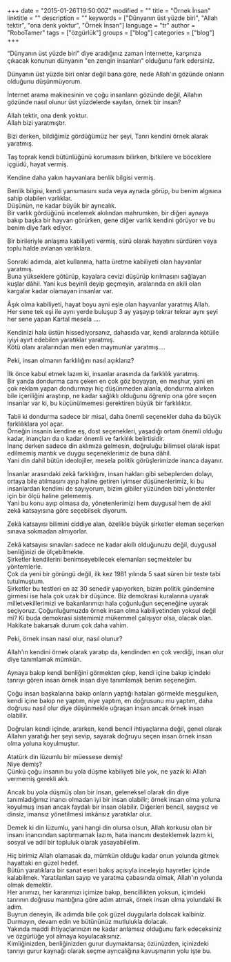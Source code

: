 +++
date = "2015-01-26T19:50:00Z"
modified = ""
title = "Örnek İnsan"
linktitle = ""
description = ""
keywords = ["Dünyanın üst yüzde biri", "Allah tektir", "ona denk yoktur", "Örnek İnsan"]
language = "tr"
author = "RoboTamer"
tags = ["özgürlük"]
groups = ["blog"]
categories = ["blog"]
+++


“Dünyanın üst yüzde biri” diye aradığınız zaman İnternette, karşınıza çıkacak konunun dünyanın "en zengin insanları" olduğunu fark edersiniz.  
 
Dünyanın üst yüzde biri onlar değil bana göre, nede Allah'ın gözünde onların olduğunu düşünmüyorum.  
 
İnternet arama makinesinin ve çoğu insanların gözünde değil, Allahın gözünde nasıl olunur üst yüzdelerde sayılan, örnek bir insan?  

Allah tektir, ona denk yoktur.  
Allah bizi yaratmıştır.  
 
Bizi derken, bildiğimiz gördüğümüz her şeyi, Tanrı kendini örnek alarak yaratmış.  
 
Taş toprak kendi bütünlüğünü korumasını bilirken, bitkilere ve böceklere içgüdü, hayat vermiş.  

Kendine daha yakın hayvanlara benlik bilgisi vermiş.  

Benlik bilgisi, kendi yansımasını suda veya aynada görüp, bu benim algısına sahip olabilen varlıklar.  
Düşünün, ne kadar büyük bir ayrıcalık.  
Bir varlık gördüğünü incelemek akılından mahrumken, bir diğeri aynaya bakıp başka bir hayvan görürken, gene diğer varlık kendini görüyor ve bu benim diye fark ediyor.  

Bir birileriyle anlaşma kabiliyeti vermiş, sürü olarak hayatını sürdüren veya toplu halde avlanan varlıklara.  

Sonraki adımda, alet kullanma, hatta üretme kabiliyeti olan hayvanlar yaratmış.  
Buna yükseklere götürüp, kayalara cevizi düşürüp kırılmasını sağlayan kuşlar dâhil. Yani kus beyinli deyip geçmeyin, aralarında en akili olan kargalar kadar olamayan insanlar var.  

Âşık olma kabiliyeti, hayat boyu ayni eşle olan hayvanlar yaratmış Allah.  
Her sene tek eşi ile aynı yerde buluşup 3 ay yaşayıp tekrar tekrar aynı şeyi her sene yapan Kartal mesela ....  

Kendinizi hala üstün hissediyorsanız, dahasıda var, kendi aralarında kötüile iyiyi ayırt edebilen yaratıklar yaratmış.  
Kötü olanı aralarından men eden maymunlar yaratmış....  

Peki, insan olmanın farklılığını nasıl açıklarız? 

İlk önce kabul etmek lazım ki, insanlar arasında da farklılık yaratmış.  
Bir yanda dondurma canı çeken en çok göz boyayan, en meşhur, yani en çok reklam yapan dondurmayı hiç düşünmeden alanla, dondurma alırken bile içeriliğini araştırıp, ne kadar sağlıklı olduğunu öğrenip ona göre seçen insanlar var ki, bu küçünülmemesi gerektiren büyük bir farklılıktır.  

Tabii ki dondurma sadece bir misal, daha önemli seçenekler daha da büyük farklılıklara yol açar.  
Örneğin insanin kendine eş, dost seçenekleri, yaşadığı ortam önemli olduğu kadar, inançları da o kadar önemli ve farklılık belirtisidir.  
İnanç derken sadece din aklımıza gelmesin, doğruluğu bilimsel olarak ispat edilmemiş mantık ve duygu seçeneklerimiz de buna dâhil.  
Yani din dahil bütün ideolojiler, mesela politik görüşlerimizde inanca dayanır.  

İnsanlar arasındaki zekâ farklılığını, insan hakları gibi sebeplerden dolayı, ortaya bile atılmasını ayıp haline getiren iyimser düşünenlerimiz, ki bu insanlardan kendimi de sayıyorum, bizim gibiler yüzünden bizi yönetenler için bir ölçü haline gelememiş.  
Yani bu konu ayıp olmasa da, yönetenlerimizi hem duygusal hem de akil zekâ katsayısına göre seçebilsek diyorum.  

Zekâ katsayısı bilimini ciddiye alan, özelikle büyük şirketler eleman seçerken sınava sokmadan almıyorlar.  
 
Zekâ katsayısı sınavları sadece ne kadar akıllı olduğunuzu değil, duygusal benliğinizi de ölçebilmekte.  
Şirketler kendilerini benimseyebilecek elemanları seçmekteler bu yöntemlerle.  
Çok da yeni bir görüngü değil, ilk kez 1981 yılında 5 saat süren bir teste tabi tutulmuştum.  
Şirketler bu testleri en az 30 senedir yapıyorken, bizim politik gündemine girmesi ise hala çok uzak bir düşünce. Biz demokrasi kuralarına uyarak milletvekillerimizi ve bakanlarımızı hala çoğunluğun seçeneğine uyarak seçiyoruz. Çoğunluğumuzda örnek insan olma kabiliyetinden yoksul değil mi? Ki buda demokrasi sistemimiz mükemmel çalışıyor olsa, olacak olan. Hakikate bakarsak durum çok daha vahim.  

Peki, örnek insan nasıl olur, nasıl olunur?  

Allah'ın kendini örnek olarak yaratıp da, kendinden en çok verdiği, insan olur diye tanımlamak mümkün.  

Aynaya bakıp kendi benliğini görmekten çıkıp, kendi içine bakıp içindeki tanrıyı gören insan örnek insan diye tanımlamak benim seçeneğim.  

Çoğu insan başkalarına bakıp onların yaptığı hataları görmekle meşgulken, kendi içine bakıp ne yaptım, niye yaptım, en doğrusunu mu yaptım, daha doğrusu nasıl olur diye düşünmekle uğraşan insan ancak örnek insan olabilir.  

Doğruları kendi içinde, ararken, kendi bencil ihtiyaçlarına değil, genel olarak Allahın yaratığı her şeyi sevip, sayarak doğruyu seçen insan örnek insan olma yoluna koyulmuştur.  

Atatürk din lüzumlu bir müessese demiş!  
Niye demiş?  
Çünkü çoğu insanın bu yola düşme kabiliyeti bile yok, ne yazık ki Allah vermemiş gerekli aklı.  

Ancak bu yola düşmüş olan bir insan, geleneksel olarak din diye tanımladığımız inancı olmadan iyi bir insan olabilir; örnek insan olma yoluna koyulmuş insan ancak faydalı bir insan olabilir. Diğerleri bencil, saygısız ve dinsiz, imansız yönetilmesi imkânsız yaratıklar olur.  

Demek ki din lüzumlu, yani hangi din olursa olsun, Allah korkusu olan bir insanı inancından saptırmamak lazım, hata inancını desteklemek lazım ki, sosyal ve adil bir topluluk olarak yasayabilelim.  

Hiç birimiz Allah olamasak da, mümkün olduğu kadar onun yolunda gitmek hayattaki en güzel hedef.  
Bütün yaratıklara bir sanat eseri bakış açısıyla inceleyip hayretler içinde kalabilmek. Yaratılanları sayıp ve yaratma çabasında olmak, Allah'ın yolunda olmak demektir.  
Her anımızı, her kararımızı içimize bakıp, bencillikten yoksun, içimdeki tanrının doğrusu mantığına göre adım atmak, örnek insan olma yolundaki ilk adim.  
Buyrun deneyin, ilk adımda bile çok güzel duygularla dolacak kalbiniz.  
Durmayın, devam edin ve bütününüz mutlulukla dolacak.  
Yakında maddi ihtiyaçlarınızın ne kadar anlamsız olduğunu fark edeceksiniz ve özgürlüğe yol almaya koyulacaksınız.  
Kimliğinizden, benliğinizden gurur duymaktansa; özünüzden, içinizdeki tanrıyı gurur kaynağı olarak seçme ayrıcalığına kavuşmanın yolu işte bu.  

